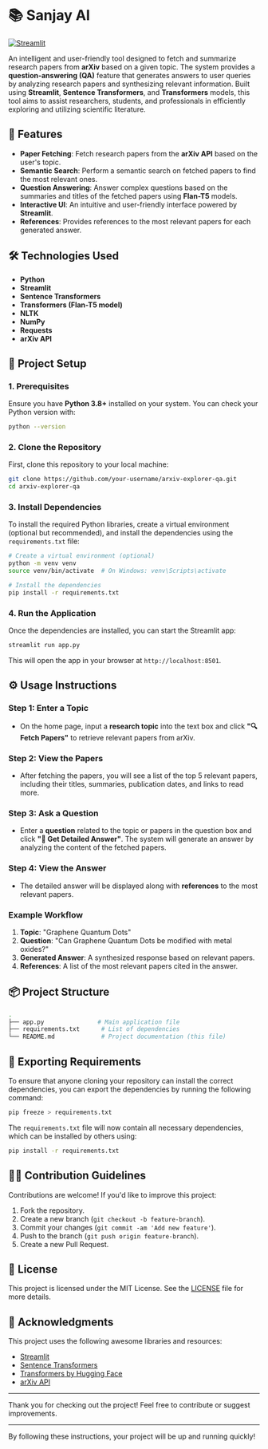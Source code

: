 # 📚 Sanjay AI
[![Streamlit](https://static.streamlit.io/badges/streamlit_badge_black_white.svg)](https://your-streamlit-app-url)

An intelligent and user-friendly tool designed to fetch and summarize research papers from **arXiv** based on a given topic. The system provides a **question-answering (QA)** feature that generates answers to user queries by analyzing research papers and synthesizing relevant information. Built using **Streamlit**, **Sentence Transformers**, and **Transformers** models, this tool aims to assist researchers, students, and professionals in efficiently exploring and utilizing scientific literature.

## 🚀 Features

- **Paper Fetching**: Fetch research papers from the **arXiv API** based on the user's topic.
- **Semantic Search**: Perform a semantic search on fetched papers to find the most relevant ones.
- **Question Answering**: Answer complex questions based on the summaries and titles of the fetched papers using **Flan-T5** models.
- **Interactive UI**: An intuitive and user-friendly interface powered by **Streamlit**.
- **References**: Provides references to the most relevant papers for each generated answer.

## 🛠️ Technologies Used

- **Python**
- **Streamlit**
- **Sentence Transformers**
- **Transformers (Flan-T5 model)**
- **NLTK**
- **NumPy**
- **Requests**
- **arXiv API**

## 📄 Project Setup

### 1. Prerequisites

Ensure you have **Python 3.8+** installed on your system. You can check your Python version with:

```bash
python --version
```

### 2. Clone the Repository

First, clone this repository to your local machine:

```bash
git clone https://github.com/your-username/arxiv-explorer-qa.git
cd arxiv-explorer-qa
```

### 3. Install Dependencies

To install the required Python libraries, create a virtual environment (optional but recommended), and install the dependencies using the `requirements.txt` file:

```bash
# Create a virtual environment (optional)
python -m venv venv
source venv/bin/activate  # On Windows: venv\Scripts\activate

# Install the dependencies
pip install -r requirements.txt
```

### 4. Run the Application

Once the dependencies are installed, you can start the Streamlit app:

```bash
streamlit run app.py
```

This will open the app in your browser at `http://localhost:8501`.

## ⚙️ Usage Instructions

### Step 1: Enter a Topic
- On the home page, input a **research topic** into the text box and click **"🔍 Fetch Papers"** to retrieve relevant papers from arXiv.

### Step 2: View the Papers
- After fetching the papers, you will see a list of the top 5 relevant papers, including their titles, summaries, publication dates, and links to read more.

### Step 3: Ask a Question
- Enter a **question** related to the topic or papers in the question box and click **"🤔 Get Detailed Answer"**. The system will generate an answer by analyzing the content of the fetched papers.

### Step 4: View the Answer
- The detailed answer will be displayed along with **references** to the most relevant papers.

### Example Workflow
1. **Topic**: "Graphene Quantum Dots"
2. **Question**: "Can Graphene Quantum Dots be modified with metal oxides?"
3. **Generated Answer**: A synthesized response based on relevant papers.
4. **References**: A list of the most relevant papers cited in the answer.

## 📦 Project Structure

```bash
.
├── app.py               # Main application file
├── requirements.txt      # List of dependencies
└── README.md             # Project documentation (this file)
```

## 📄 Exporting Requirements

To ensure that anyone cloning your repository can install the correct dependencies, you can export the dependencies by running the following command:

```bash
pip freeze > requirements.txt
```

The `requirements.txt` file will now contain all necessary dependencies, which can be installed by others using:

```bash
pip install -r requirements.txt
```

## 🧑‍💻 Contribution Guidelines

Contributions are welcome! If you'd like to improve this project:

1. Fork the repository.
2. Create a new branch (`git checkout -b feature-branch`).
3. Commit your changes (`git commit -am 'Add new feature'`).
4. Push to the branch (`git push origin feature-branch`).
5. Create a new Pull Request.

## 📝 License

This project is licensed under the MIT License. See the [LICENSE](LICENSE) file for more details.

## 🙌 Acknowledgments

This project uses the following awesome libraries and resources:

- [Streamlit](https://streamlit.io/)
- [Sentence Transformers](https://www.sbert.net/)
- [Transformers by Hugging Face](https://huggingface.co/transformers/)
- [arXiv API](https://arxiv.org/help/api/)

---

Thank you for checking out the project! Feel free to contribute or suggest improvements.

---

By following these instructions, your project will be up and running quickly!
